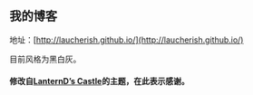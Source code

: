 ## 我的博客

地址：[http://laucherish.github.io/](http://laucherish.github.io/)

目前风格为黑白灰。


#### 修改自[LanternD’s Castle](http://dlyang.me)的主题，在此表示感谢。

